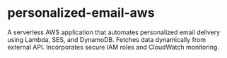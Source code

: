 # personalized-email-aws
A serverless AWS application that automates personalized email delivery using Lambda, SES, and DynamoDB. Fetches data dynamically from external API. Incorporates secure IAM roles and CloudWatch monitoring.
